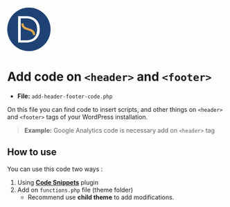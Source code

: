 
<a href="https://github.com/TutoDS"><img src="../../images/daniel-sousa.png" alt="Daniel Sousa" width="100px" /></a>

# Add code on `<header>` and `<footer>`

+ **File:** `add-header-footer-code.php`

On this file you can find code to insert scripts, and other things on `<header>` and `<footer>` tags of your WordPress installation.

> **Example:** Google Analytics code is necessary add on `<header>` tag

## How to use

You can use this code two ways :
1. Using **[Code Snippets](https://pt.wordpress.org/plugins/code-snippets/)** plugin
2. Add on `functions.php` file (theme folder)
   * Recommend use **child theme** to add modifications.